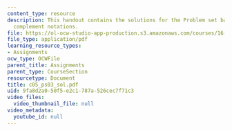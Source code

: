 ```yaml
---
content_type: resource
description: This handout contains the solutions for the Problem set based on 2's
  complement notations.
file: https://ol-ocw-studio-app-production.s3.amazonaws.com/courses/16-01-unified-engineering-i-ii-iii-iv-fall-2005-spring-2006/9fa8d2a050f5e2c1787a526cec7f71c3_c05_ps03_sol.pdf
file_type: application/pdf
learning_resource_types:
- Assignments
ocw_type: OCWFile
parent_title: Assignments
parent_type: CourseSection
resourcetype: Document
title: c05_ps03_sol.pdf
uid: 9fa8d2a0-50f5-e2c1-787a-526cec7f71c3
video_files:
  video_thumbnail_file: null
video_metadata:
  youtube_id: null
---
```

